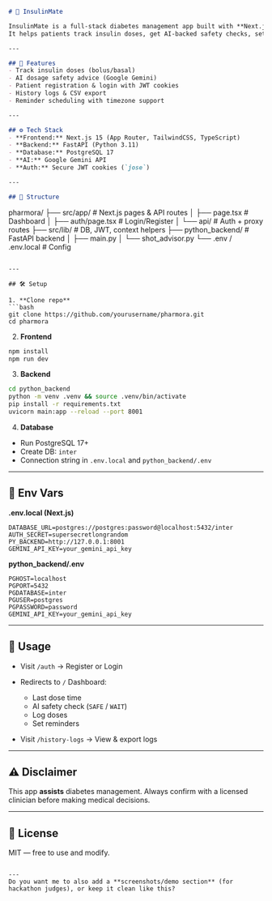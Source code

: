 ```markdown
# 💉 InsulinMate

InsulinMate is a full-stack diabetes management app built with **Next.js + FastAPI + PostgreSQL**.  
It helps patients track insulin doses, get AI-backed safety checks, set reminders, and view logs.

---

## 🚀 Features
- Track insulin doses (bolus/basal)
- AI dosage safety advice (Google Gemini)
- Patient registration & login with JWT cookies
- History logs & CSV export
- Reminder scheduling with timezone support

---

## ⚙️ Tech Stack
- **Frontend:** Next.js 15 (App Router, TailwindCSS, TypeScript)  
- **Backend:** FastAPI (Python 3.11)  
- **Database:** PostgreSQL 17  
- **AI:** Google Gemini API  
- **Auth:** Secure JWT cookies (`jose`)  

---

## 📂 Structure
```

pharmora/
├── src/app/             # Next.js pages & API routes
│   ├── page.tsx         # Dashboard
│   ├── auth/page.tsx    # Login/Register
│   └── api/             # Auth + proxy routes
├── src/lib/             # DB, JWT, context helpers
├── python\_backend/      # FastAPI backend
│   ├── main.py
│   └── shot\_advisor.py
└── .env / .env.local    # Config

````

---

## 🛠️ Setup

1. **Clone repo**
```bash
git clone https://github.com/yourusername/pharmora.git
cd pharmora
````

2. **Frontend**

```bash
npm install
npm run dev
```

3. **Backend**

```bash
cd python_backend
python -m venv .venv && source .venv/bin/activate
pip install -r requirements.txt
uvicorn main:app --reload --port 8001
```

4. **Database**

* Run PostgreSQL 17+
* Create DB: `inter`
* Connection string in `.env.local` and `python_backend/.env`

---

## 🔑 Env Vars

**.env.local (Next.js)**

```env
DATABASE_URL=postgres://postgres:password@localhost:5432/inter
AUTH_SECRET=supersecretlongrandom
PY_BACKEND=http://127.0.0.1:8001
GEMINI_API_KEY=your_gemini_api_key
```

**python\_backend/.env**

```env
PGHOST=localhost
PGPORT=5432
PGDATABASE=inter
PGUSER=postgres
PGPASSWORD=password
GEMINI_API_KEY=your_gemini_api_key
```

---

## 🧪 Usage

* Visit `/auth` → Register or Login
* Redirects to `/` Dashboard:

  * Last dose time
  * AI safety check (`SAFE` / `WAIT`)
  * Log doses
  * Set reminders
* Visit `/history-logs` → View & export logs

---

## ⚠️ Disclaimer

This app **assists** diabetes management. Always confirm with a licensed clinician before making medical decisions.

---

## 📜 License

MIT — free to use and modify.

```

---  
Do you want me to also add a **screenshots/demo section** (for hackathon judges), or keep it clean like this?
```
